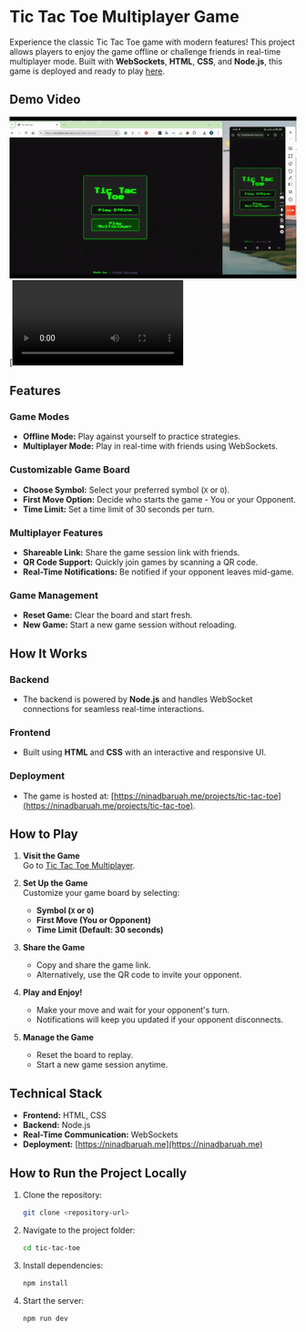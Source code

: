 # Tic Tac Toe Multiplayer Game

Experience the classic Tic Tac Toe game with modern features! This project allows players to enjoy the game offline or challenge friends in real-time multiplayer mode. Built with **WebSockets**, **HTML**, **CSS**, and **Node.js**, this game is deployed and ready to play [here](https://ninadbaruah.me/projects/tic-tac-toe).

## Demo Video
[![Tic Tac Toe Demo](./public/gifs/priview.gif)](https://ninadbaruah.me/videos/tic-tac-toe-project.mp4)
[![Demo Video](https://ninadbaruah.me/videos/tic-tac-toe-project.mp4)
## Features

### Game Modes

- **Offline Mode:** Play against yourself to practice strategies.
- **Multiplayer Mode:** Play in real-time with friends using WebSockets.

### Customizable Game Board

- **Choose Symbol:** Select your preferred symbol (`X` or `O`).
- **First Move Option:** Decide who starts the game - You or your Opponent.
- **Time Limit:** Set a time limit of 30 seconds per turn.

### Multiplayer Features

- **Shareable Link:** Share the game session link with friends.
- **QR Code Support:** Quickly join games by scanning a QR code.
- **Real-Time Notifications:** Be notified if your opponent leaves mid-game.

### Game Management

- **Reset Game:** Clear the board and start fresh.
- **New Game:** Start a new game session without reloading.

## How It Works

### Backend

- The backend is powered by **Node.js** and handles WebSocket connections for seamless real-time interactions.

### Frontend

- Built using **HTML** and **CSS** with an interactive and responsive UI.

### Deployment

- The game is hosted at: [https://ninadbaruah.me/projects/tic-tac-toe](https://ninadbaruah.me/projects/tic-tac-toe).

## How to Play

1. **Visit the Game**  
   Go to [Tic Tac Toe Multiplayer](https://ninadbaruah.me/projects/tic-tac-toe).
2. **Set Up the Game**  
   Customize your game board by selecting:

   - **Symbol (`X` or `O`)**
   - **First Move (You or Opponent)**
   - **Time Limit (Default: 30 seconds)**

3. **Share the Game**

   - Copy and share the game link.
   - Alternatively, use the QR code to invite your opponent.

4. **Play and Enjoy!**

   - Make your move and wait for your opponent's turn.
   - Notifications will keep you updated if your opponent disconnects.

5. **Manage the Game**
   - Reset the board to replay.
   - Start a new game session anytime.

## Technical Stack

- **Frontend:** HTML, CSS
- **Backend:** Node.js
- **Real-Time Communication:** WebSockets
- **Deployment:** [https://ninadbaruah.me](https://ninadbaruah.me)

## How to Run the Project Locally

1. Clone the repository:
   ```bash
   git clone <repository-url>
   ```
2. Navigate to the project folder:
    ```bash
    cd tic-tac-toe
    ```
3. Install dependencies:
    ```bash
    npm install
    ```
4. Start the server:
    ```bash
    npm run dev
    ````
